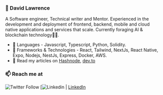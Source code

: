 <!--
**tuzzy08/tuzzy08** is a ✨ _special_ ✨ repository because its `README.md` (this file) appears on your GitHub profile.

Here are some ideas to get you started:

- 🔭 I’m currently working on ...
- 🌱 I’m currently learning ...
- 👯 I’m looking to collaborate on ...
- 🤔 I’m looking for help with ...
- 💬 Ask me about ...
- 📫 How to reach me: ...
- 😄 Pronouns: ...
- ⚡ Fun fact: ...
-->

### 👋 David Lawrence
A Software engineer, Technical writer and Mentor. Experienced in the development and deployment of frontend, backend, mobile and cloud native applications and services that scale. Currently foraging AI & blockchain technology👨‍💻. 

- 💬 Languages - Javascript, Typescript, Python, Solidity.
- 🌱 Frameworks & Technologies - React, Tailwind, NextJs, React Native, Expo, Nodejs, NestJs, Express, Docker, AWS.
- 🔭 Read my articles on [Hashnode](https://thesage.hashnode.dev), [dev.to](https://dev.to/tuzzy08)

### 📫 Reach me at 
![Twitter Follow](https://img.shields.io/twitter/follow/sage_iche?style=social)
[![Linkedin](https://i.stack.imgur.com/gVE0j.png) | [LinkedIn](https://www.linkedin.com/in/david-lawrence-694aa729/)

